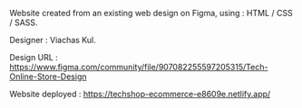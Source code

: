 Website created from an existing web design on Figma, using : HTML / CSS / SASS.

Designer : Viachas Kul.

Design URL : https://www.figma.com/community/file/907082255597205315/Tech-Online-Store-Design 

Website deployed : https://techshop-ecommerce-e8609e.netlify.app/
